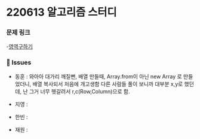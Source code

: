 # 220613 알고리즘 스터디

### 문제 링크

-[영역구하기](https://www.acmicpc.net/problem/2583)

### 👾 Issues

- 동훈 : 와아아 대가리 깨질뻔, 배열 만들때,
  Array.from이 아닌 new Array 로 만들었더니, 배열 복사되서 처음에 개고생함
  다른 사람들 풀이 보니까 대부분 x,y로 했던데, 난 그거 너무 헷갈려서 r,c(Row,Column)으로 함.

- 지영 :

- 한빈 :

- 재원 :
